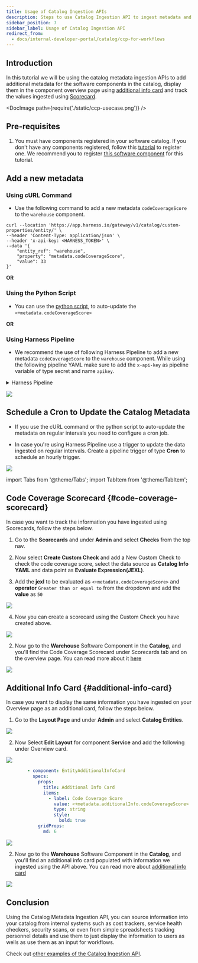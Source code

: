 ```yaml
---
title: Usage of Catalog Ingestion APIs
description: Steps to use Catalog Ingestion API to ingest metadata and use the information on catalog overview and workflows
sidebar_position: 7
sidebar_label: Usage of Catalog Ingestion API
redirect_from:
  - docs/internal-developer-portal/catalog/ccp-for-workflows
---
```


<DocsTag  backgroundColor= "#cbe2f9" text="Tutorial"  textColor="#0b5cad"  />

## Introduction

In this tutorial we will be using the catalog metadata ingestion APIs to add additional metadata for the software components in the catalog, display them in the component overview page using [additional info card](/docs/internal-developer-portal/catalog/catalog-ui.md#adding-an-additional-info-card) and track the values ingested using [Scorecard](https://developer.harness.io/docs/internal-developer-portal/scorecards/custom-data-sources). 

<DocImage path={require('./static/ccp-usecase.png')} />

<DocVideo src="https://www.youtube.com/embed/MB-IWGoYjOo?si=y87PPJlPdVYeqd99" />

## Pre-requisites

1. You must have components registered in your software catalog. If you don't have any components registered, follow this [tutorial](/docs/internal-developer-portal/catalog/manage-catalog.md) to register one. We recommend you to register [this software component](https://github.com/harness-community/idp-samples/blob/main/example-catalog-info/tutorial-catalog-ingestion.yaml) for this tutorial.

## Add a new metadata

### Using cURL Command

- Use the following command to add a new metadata `codeCoverageScore` to the `warehouse` component. 

```cURL
curl --location 'https://app.harness.io/gateway/v1/catalog/custom-properties/entity/' \
--header 'Content-Type: application/json' \
--header 'x-api-key: <HARNESS_TOKEN>' \
--data '{
    "entity_ref": "warehouse",
    "property": "metadata.codeCoverageScore",
    "value": 33
}'
```

**OR**

### Using the Python Script

- You can use the [python script](https://github.com/harness-community/idp-samples/blob/main/sample-python-script.py), to auto-update the `<+metadata.codeCoverageScore>`

**OR**

### Using Harness Pipeline

- We recommend the use of following Harness Pipeline to add a new metadata `codeCoverageScore` to the `warehouse` component. While using the following pipeline YAML make sure to add the `x-api-key` as pipeline variable of type secret and name `apikey`. 

<details>
<summary>Harness Pipeline</summary>

```YAML
pipeline:
  name: catalog-ingestion-api-tutorial
  identifier: catalogingestionapitutorial
  projectIdentifier: <PROJECT_ID>
  orgIdentifier: <ORG_ID>
  tags: {}
  stages:
    - stage:
        name: demo-stage
        identifier: demostage
        description: ""
        type: IDP
        spec:
          platform:
            os: Linux
            arch: Amd64
          runtime:
            type: Cloud
            spec: {}
          execution:
            steps:
              - step:
                  type: Run
                  name: Run_1
                  identifier: Run_1
                  spec:
                    shell: Python
                    command: |-
                      import requests
                      import random

                      # Define the API endpoint and headers
                      url = 'https://app.harness.io/gateway/v1/catalog/custom-properties/entity'
                      headers = {
                          'Content-Type': 'application/json',
                          'x-api-key': '<+pipeline.variables.apikey>'  # Replace with your actual API key
                      }

                      # Fetch the product data from the API
                      product_url = 'https://dummyjson.com/products'
                      response = requests.get(product_url)

                      # Check if the response is successful
                      if response.status_code == 200:
                          data = response.json()

                          # Extract stock data
                          products = data.get("products", [])
                          total_stock = sum(product.get("stock", 0) for product in products)

                          # Introduce variability
                          random_max_possible_stock = random.randint(500, 2000)  # Randomize max stock
                          random_factor = random.uniform(0.5, 1.5)  # Random multiplier for variation

                          # Calculate base score and apply randomness
                          base_score = (total_stock / random_max_possible_stock) * 100
                          code_coverage_score = min(base_score * random_factor, 100)  # Ensure < 100

                          print(f"Code Coverage Score: {code_coverage_score:.2f}")

                          # Prepare the data to update the code coverage score
                          data_payload = {
                              "entity_ref": "warehouse",
                              "property": "metadata.codeCoverageScore",
                              "value": round(code_coverage_score, 2)  # Send as a number, not a string
                          }

                          # Make the POST request to update the value
                          update_response = requests.post(url, headers=headers, json=data_payload)

                          # Check the response from the update request
                          if update_response.status_code == 200:
                              print("Code coverage score updated successfully!")
                              print("Response:", update_response.json())
                          else:
                              print(f"Failed to update the code coverage score. HTTP Status Code: {update_response.status_code}")
                              print("Response:", update_response.text)
                      else:
                          print(f"Failed to fetch product data. HTTP Status Code: {response.status_code}")
        tags: {}
  variables:
    - name: apikey
      type: Secret
      description: ""
      required: false
      value: x-api-key
```
</details>

![](./static/add-secret.png)

## Schedule a Cron to Update the Catalog Metadata

- If you use the cURL command or the python script to auto-update the metadata on regular intervals you need to configure a cron job. 

- In case you're using Harness Pipeline use a trigger to update the data ingested on regular intervals. Create a pipeline trigger of type **Cron** to schedule an hourly trigger.

![](./static/code-coverage-score.gif)

import Tabs from '@theme/Tabs';
import TabItem from '@theme/TabItem';


<Tabs queryString="use-metadata-info">
<TabItem value="scorecard" label="Code Coverage Scorecard">

## Code Coverage Scorecard \{#code-coverage-scorecard}

In case you want to track the information you have ingested using Scorecards, follow the steps below.

1. Go to the **Scorecards** and under **Admin** and select **Checks** from the top nav.

2. Now select **Create Custom Check** and add a New Custom Check to check the code coverage score, select the data source as **Catalog Info YAML** and data point as **Evaluate Expression(JEXL)**. 

3. Add the **jexl** to be evaluated as `<+metadata.codeCoverageScore>` and **operator** `Greater than or equal to` from the dropdown and add the **value** as `50` 

![](./static/create-check.gif)

4. Now you can create a scorecard using the Custom Check you have created above. 

![](./static/create-score-card.gif)

2. Now go to the **Warehouse** Software Component in the **Catalog**, and you'll find the Code Coverage Scorecard under Scorecards tab and on the overview page. You can read more about it [here](https://developer.harness.io/docs/internal-developer-portal/scorecards/custom-data-sources)

![](./static/code-coverage-score-tab.png)

</TabItem>
<TabItem value="card" label="Additional Info Card">

## Additional Info Card \{#additional-info-card}

In case you want to display the same information you have ingested on your Overview page as an additional card, follow the steps below.

1. Go to the **Layout Page** and under **Admin** and select **Catalog Entities**.

![](./static/navigate-catalog-entities.png)

2. Now Select **Edit Layout** for component **Service** and add the following under Overview card. 

![](./static/navigate-component.png)

```YAML
        - component: EntityAdditionalInfoCard
          specs:
            props:
              title: Additional Info Card
              items:
                - label: Code Coverage Score
                  value: <+metadata.additionalInfo.codeCoverageScore>
                  type: string
                  style:
                    bold: true
            gridProps:
              md: 6
```

![](./static/add-additional-info-card.png)


2. Now go to the **Warehouse** Software Component in the **Catalog**, and you'll find an additional info card populated with information we ingested using the API above. You can read more about [additional info card](/docs/internal-developer-portal/catalog/catalog-ui.md#adding-an-additional-info-card)

![](./static/additional-info-card-new.png)

</TabItem>
</Tabs>

## Conclusion

Using the Catalog Metadata Ingestion API, you can source information into your catalog from internal systems such as cost trackers, service health checkers, security scans, or even from simple spreadsheets tracking personnel details and use them to just display the information to users as wells as use them as an input for workflows.

Check out [other examples of the Catalog Ingestion API](./catalog-ingestion-api.md).
